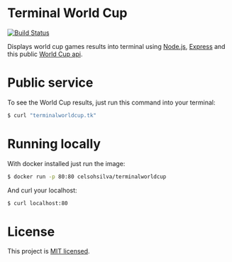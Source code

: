 Terminal World Cup
====================
[![Build Status](https://travis-ci.org/celso-henrique/terminal-world-cup.svg?branch=master)](https://travis-ci.org/celso-henrique/terminal-world-cup)

Displays world cup games results into terminal using [Node.js](https://nodejs.org/), [Express](http://expressjs.com/) and this public [World Cup api](http://worldcup.sfg.io/).

# Public service
To see the World Cup results, just run this command into your terminal:
```sh
$ curl "terminalworldcup.tk"
```

# Running locally
With docker installed just run the image:
```sh
$ docker run -p 80:80 celsohsilva/terminalworldcup
```

And curl your localhost:
```sh
$ curl localhost:80
```

# License

This project is [MIT licensed](./LICENSE).
